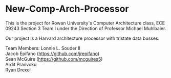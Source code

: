 # New-Comp-Arch-Processor
This is the project for Rowan University's Computer Architecture class, ECE 09243 Section 3 Team l
under the Direction of Professor Michael Muhlbaier.

Our project is a Harvard architecture processor with tristate data busses.

Team Members:
        Lonnie L. Souder II  
        Jacob Epifano (https://github.com/jrepifano)  
	Sean McGuire (https://github.com/mcguires5)  
        Ardit Pranvoku  
        Ryan Drexel  